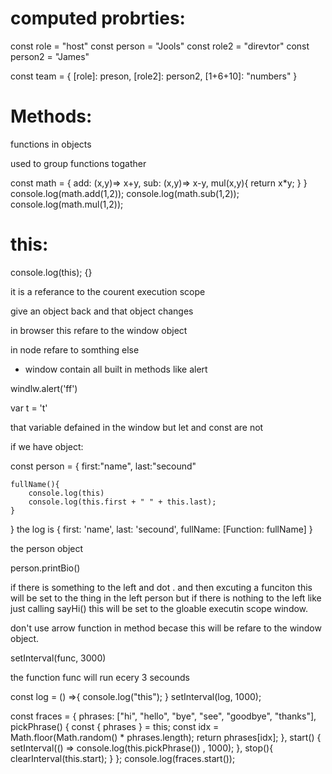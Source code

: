 # computed probrties:

const role = "host"
const person = "Jools"
const role2 = "direvtor"
const person2 = "James"

const team = {
[role]: preson,
[role2]: person2,
[1+6+10]: "numbers"
}

# Methods:

functions in objects

used to group functions togather

const math = {
  add: (x,y)=> x+y,
  sub: (x,y)=> x-y,
  mul(x,y){
    return x*y;
  }
}
console.log(math.add(1,2));
console.log(math.sub(1,2));
console.log(math.mul(1,2));

# this:
 
console.log(this); {}

it is a referance to the courent execution scope

give an object back and that object changes

in browser this refare to the window object

in node refare to somthing else

* window contain all built in methods like alert

windlw.alert('ff')

var t = 't'

that variable defained in the window but let and const are not


if we have object:

const person = {
    first:"name",
    last:"secound"

    fullName(){
        console.log(this) 
        console.log(this.first + " " + this.last); 
    }
}
the log is 
{ first: 'name', last: 'secound', fullName: [Function: fullName] }

the person object

<!-- think of this: -->

person.printBio()

if there is something to the left and dot . and then excuting a funciton 
this will be set to the thing in the left person
but if there is nothing to the left like just calling sayHi() this will be set
to the gloable executin scope window. 

don't use arrow function in method becase this will be refare to the window object.


setInterval(func, 3000)

the function func will run ecery 3 secounds

const log = () =>{
  console.log("this");
}
setInterval(log, 1000);

<!-- this with arrow function -->
const fraces = {
  phrases: ["hi", "hello", "bye", "see", "goodbye", "thanks"],
  pickPhrase() {
    const { phrases } = this;
    const idx = Math.floor(Math.random() * phrases.length);
    return phrases[idx];
  },
  start() {
    setInterval(() => console.log(this.pickPhrase()) , 1000);
  },
  stop(){
    clearInterval(this.start);
  }
};
console.log(fraces.start());

